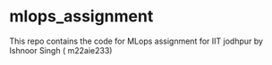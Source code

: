 # mlops_assignment

This repo contains the code for MLops assignment for IIT jodhpur by Ishnoor Singh ( m22aie233)
